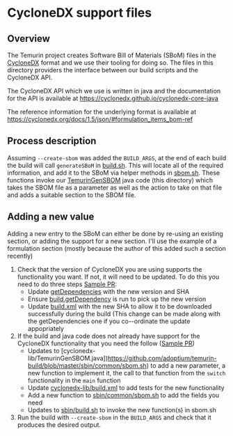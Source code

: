 # CycloneDX support files

## Overview

The Temurin project creates Software Bill of Materials (SBoM) files in the
[CycloneDX](https://cyclonedx.org) format and we use their tooling for doing
so. The files in this directory providers the interface between our build
scripts and the CycloneDX API.

The CycloneDX API which we use is written in java and the documentation for
the API is available at https://cyclonedx.github.io/cyclonedx-core-java

The reference information for the underlying format is available at https://cyclonedx.org/docs/1.5/json/#formulation_items_bom-ref

## Process description

Assuming `--create-sbom` was added the `BUILD_ARGS`, at the end of each
build the build will call `generateSBoM` in
[build.sh](https://github.com/adoptium/temurin-build/blob/master/sbin/build.sh).
This will locate all of the required information, and add it to the SBoM via
helper methods in
[sbom.sh](https://github.com/adoptium/temurin-build/blob/master/sbin/common/sbom.sh).
These functions invoke our
[TemurinGenSBOM](https://github.com/adoptium/temurin-build/blob/master/cyclonedx-lib/src/temurin/sbom/TemurinGenSBOM.java)
java code (this directory) which takes the SBOM file as a parameter as well
as the action to take on that file and adds a suitable section to the SBOM
file.

## Adding a new value

Adding a new entry to the SBoM can either be done by re-using an existing
section, or adding the support for a new section. I'll use the example of a
formulation section (mostly because the author of this added such a section
recently)

1. Check that the version of CycloneDX you are using supports the
    functionality you want.  If not, it will need to be updated. To do this
    you need to do three steps [Sample PR](https://github.com/adoptium/temurin-build/pull/3558/files):
    - Update [getDependencies](https://github.com/adoptium/temurin-build/blob/master/cyclonedx-lib/getDependencies) with the new version and SHA
    - Ensure [build.getDependency](https://ci.adoptium.net/job/build.getDependency/) is run to pick up the new version
    - Update [build.xml](https://github.com/adoptium/temurin-build/blob/master/cyclonedx-lib/build.xml) with the new SHA to allow it to be downloaded successfully during the build (This change can be made along with the getDependencies one if     you co--ordinate the update appopriately
2. If the build and java code does not already have support for the CycloneDX functionality that you need the follow ([Sample PR](https://github.com/adoptium/temurin-build/blob/master/cyclonedx-lib/build.xml))
    - Updates to [cyclonedx-lib/TemurinGenSBOM.java])https://github.com/adoptium/temurin-build/blob/master/sbin/common/sbom.sh) to add a new parameter, a new function to implement it, the call to that function from the `switch` functionality in the `main` function
    - Update [cyclonedx-lib/build.xml](https://github.com/adoptium/temurin-build/blob/master/cyclonedx-lib/build.xml) to add tests for the new functionality
    - Add a new function to [sbin/common/sbom.sh](https://github.com/adoptium/temurin-build/blob/master/sbin/common/sbom.sh) to add the fields you need
    - Updates to [sbin/build.sh](https://github.com/adoptium/temurin-build/blob/master/sbin/build.sh) to invoke the new function(s) in sbom.sh
3. Run the build with `--create-sbom` in the `BUILD_ARGS` and check that it produces the desired output.
